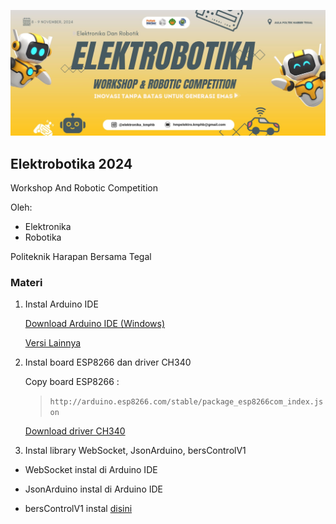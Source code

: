 ![Elektrobotika 2024](https://github.com/Faizyee/Elektrobotika_2024/blob/a62c9610bb55eec299da8ea1fce67014cdcda204/fp.png)

## Elektrobotika 2024
Workshop And Robotic Competition

Oleh:
- Elektronika
- Robotika

Politeknik Harapan Bersama Tegal

### Materi
1. Instal Arduino IDE
   
   [Download Arduino IDE (Windows)](https://downloads.arduino.cc/arduino-ide/arduino-ide_2.3.3_Windows_64bit.exe)

   [Versi Lainnya](https://www.arduino.cc/en/software)

3. Instal board ESP8266 dan driver CH340

   Copy board ESP8266 :
   >  ```http://arduino.esp8266.com/stable/package_esp8266com_index.json```

   [Download driver CH340](https://sparks.gogo.co.nz/ch340.html)

5. Instal library WebSocket, JsonArduino, bersControlV1

  - WebSocket instal di Arduino IDE
   
  - JsonArduino instal di Arduino IDE
   
  - bersControlV1 instal [disini](https://github.com/Faizyee/BersControl/archive/refs/heads/main.zip)
